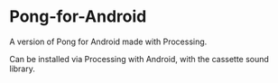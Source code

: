 # Pong-for-Android
A version of Pong for Android made with Processing.

Can be installed via Processing with Android, with the cassette sound library.
